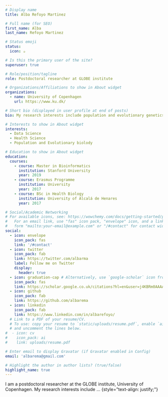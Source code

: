 ```yaml
---
# Display name
title: Alba Refoyo Martinez

# Full name (for SEO)
first_name: Alba
last_name: Refoyo Martinez

# Status emoji
status:
  icon: ☕️

# Is this the primary user of the site?
superuser: true

# Role/position/tagline
role: Postdoctoral researcher at GLOBE institute

# Organizations/Affiliations to show in About widget
organizations:
  - name: University of Copenhagen
    url: https://www.ku.dk/

# Short bio (displayed in user profile at end of posts)
bio: My research interests include population and evolutionary genetics, health sience and data science.

# Interests to show in About widget
interests:
  - Data Science
  - Health Science
  - Population and Evolutionary biolody

# Education to show in About widget
education:
  courses:
    - course: Master in Bioinformatics
      institution: Stanford University
      year: 2019
    - course: Erasmus Programme
      institution: University
      year: 2017
    - course: BSc in Health Biology
      institution: University of Alcalá de Henares
      year: 2017

# Social/Academic Networking
# For available icons, see: https://wowchemy.com/docs/getting-started/page-builder/#icons
#   For an email link, use "fas" icon pack, "envelope" icon, and a link in the
#   form "mailto:your-email@example.com" or "/#contact" for contact widget.
social:
  - icon: envelope
    icon_pack: fas
    link: '/#contact'
  - icon: twitter
    icon_pack: fab
    link: https://twitter.com/albarma
    label: Follow me on Twitter
    display:
      header: true
  - icon: graduation-cap # Alternatively, use `google-scholar` icon from `ai` icon pack
    icon_pack: fas
    link: https://scholar.google.co.uk/citations?hl=en&user=j4KBRm0AAAAJ
  - icon: github
    icon_pack: fab
    link: https://github.com/albarema
  - icon: linkedin
    icon_pack: fab
    link: https://www.linkedin.com/in/albarefoyo/
  # Link to a PDF of your resume/CV.
  # To use: copy your resume to `static/uploads/resume.pdf`, enable `ai` icons in `params.yaml`,
  # and uncomment the lines below.
#  - icon: cv
#    icon_pack: ai
#    link: uploads/resume.pdf

# Enter email to display Gravatar (if Gravatar enabled in Config)
email: 'albarema@gmail.com'

# Highlight the author in author lists? (true/false)
highlight_name: true
---
```


I am a postdoctoral researcher at the GLOBE institute, University of Copenhagen. My research interests include ...
{style="text-align: justify;"}

